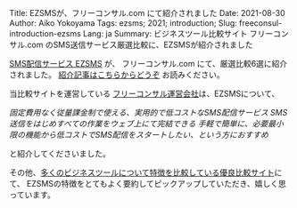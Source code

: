 Title: EZSMSが、フリーコンサル.com にて紹介されました
Date: 2021-08-30
Author: Aiko Yokoyama
Tags: ezsms; 2021; introduction; 
Slug: freeconsul-introduction-ezsms
Lang: ja
Summary: ビジネスツール比較サイト フリーコンサル.com のSMS送信サービス厳選比較に、EZSMSが紹介されました

[SMS配信サービス EZSMS](https://www.ezsms.biz/) が、 フリーコンサル.com にて、厳選比較6選に紹介されました。
[紹介記事はこちらからどうぞ](https://xn--tcke8gsdh0c7c.com/sms_service) お読みください。

当比較サイトを運営している [フリーコンサル運営会社](https://freeconsul.co.jp/)は、EZSMSについて、

_固定費用なく従量課金制で使える、実用的で低コストなSMS配信サービス_
_SMS送信をはじめすべての作業をウェブ上にて完結できる_
_手軽で簡単に、必要最小限の機能から低コストでSMS配信をスタートしたい、という方におすすめ_

と紹介してくださいました。

その他、[多くのビジネスツールについて特徴を比較している優良比較サイト](https://xn--tcke8gsdh0c7c.com/category/business-tools)にて、
EZSMSの特徴をとてもよく要約してピックアップしていただき、嬉しく思っています。

